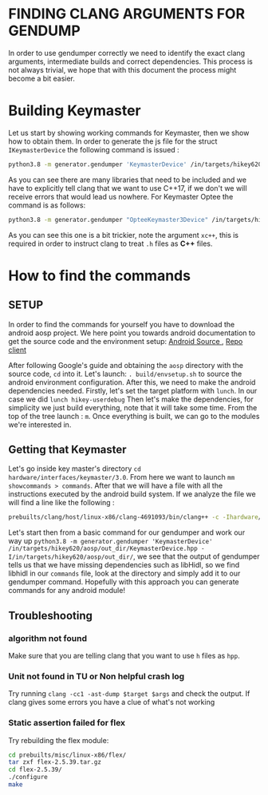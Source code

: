 # FINDING CLANG ARGUMENTS FOR GENDUMP
In order to use gendumper correctly we need to identify the exact clang arguments, intermediate builds and correct dependencies. This process is not always trivial, we hope that with this document the process might become a bit easier. 

# Building Keymaster
Let us start by showing working commands for Keymaster, then we show how to obtain them. In order to generate the js file for the struct `IKeymasterDevice` the following command is issued : 
```bash
python3.8 -m generator.gendumper 'KeymasterDevice' /in/targets/hikey620/aosp/out_dir/KeymasterDevice.hpp -I/in/targets/hikey620/aosp/out_dir/ -I/in/targets/hikey620/aosp/system/libhidl/base/include/  -I/in/targets/hikey620/aosp/system/core/libcutils/include/  -I/in/targets/hikey620/aosp/system/core/libutils/include/  -I/in/targets/hikey620/aosp/system/libfmq/base/ -std=c++17  > newDump.js
```
As you can see there are many libraries that need to be included and we have to explicitly tell clang that we want to use C++17, if we don't we will receive errors that would lead us nowhere.
For Keymaster Optee the command is as follows:
```bash
python3.8 -m generator.gendumper "OpteeKeymaster3Device" /in/targets/hikey620/aosp/external/apps/keymaster/include/optee_keymaster/optee_keymaster3_device.h -I/in/targets/hikey620/aosp/out_dir/ -I/in/targets/hikey620/aosp/system/libhidl/base/include/  -I/in/targets/hikey620/aosp/system/core/libcutils/include/  -I/in/targets/hikey620/aosp/system/core/libutils/include/  -I/in/targets/hikey620/aosp/system/libfmq/base/ -I/in/targets/hikey620/aosp/external/apps/keymaster/include/ -I/in/targets/hikey620/aosp/system/keymaster/include  -I/in/targets/hikey620/aosp/hardware/libhardware/include/  -xc++  -std=c++17 > gendump_opteeKeymaster.js
```
As you can see this one is a bit trickier, note the argument `xc++`, this is required in order to instruct clang to treat `.h` files as **C++** files.

# How to find the commands
## SETUP 
In order to find the commands for yourself you have to download the android aosp project. We here point you towards android documentation to get the source code and the environment setup: [Android Source ](https://source.android.com/docs/setup/download), [Repo client](https://source.android.com/docs/setup/download/downloading) 

After following Google's guide and obtaining the `aosp` directory with the source code, `cd` into it. Let's launch:
`. build/envsetup.sh` to source the android environment configuration.
After this, we need to make the android dependencies needed. Firstly, let's set the target platform with `lunch`. In our case we did `lunch hikey-userdebug` Then let's make the dependencies, for simplicity we just build everything, note that it will take some time. From the top of the tree launch : `m`. 
Once everything is built, we can go to the modules we're interested in.
## Getting that Keymaster
Let's go inside key master's directory `cd hardware/interfaces/keymaster/3.0`. From here we want to launch `mm showcommands > commands`. After that we will have a file with all the instructions executed by the android build system. If we analyze the file we will find a line like the following : 
```bash
prebuilts/clang/host/linux-x86/clang-4691093/bin/clang++ -c -Ihardware/interfaces/keymaster/3.0 -mthumb -Os -fomit-frame-pointer -DANDROID -fmessage-length=0 -W -Wall -Wno-unused -Winit-self -Wpointer-arith -no-canonical-prefixes -DNDEBUG -UDEBUG -fno-exceptions -Wno-multichar -O2 -g -fno-strict-aliasing -fdebug-prefix-map=/proc/self/cwd= -D__compiler_offsetof=__builtin_offsetof -Werror=int-conversion -Wno-reserved-id-macro -Wno-format-pedantic -Wno-unused-command-line-argument -fcolor-diagnostics -Wno-expansion-to-defined -Wno-zero-as-null-pointer-constant -fdebug-prefix-map=$PWD/= -ffunction-sections -fdata-sections -fno-short-enums -funwind-tables -fstack-protector-strong -Wa,--noexecstack -D_FORTIFY_SOURCE=2 -Wstrict-aliasing=2 -Werror=return-type -Werror=non-virtual-dtor -Werror=address -Werror=sequence-point -Werror=date-time -Werror=format-security -nostdlibinc -msoft-float -march=armv7-a -mfloat-abi=softfp -mfpu=neon  -Isystem/libhidl/adapter/include -Isystem/libhidl/base/include -Isystem/core/libcutils/include -Isystem/core/libutils/include -Isystem/core/libbacktrace/include -Isystem/core/liblog/include -Isystem/core/libsystem/include -Isystem/libhidl/transport/include -Iout/soong/.intermediates/system/libhidl/transport/manager/1.0/android.hidl.manager@1.0_genc++_headers/gen -Iout/soong/.intermediates/system/libhidl/transport/manager/1.1/android.hidl.manager@1.1_genc++_headers/gen -Iout/soong/.intermediates/system/libhidl/transport/base/1.0/android.hidl.base@1.0_genc++_headers/gen -Iout/soong/.intermediates/system/libhidl/transport/base/1.0/android.hidl.base@1.0-adapter-helper_genc++_headers/gen -Isystem/libhwbinder/include -Isystem/core/base/include -Iout/soong/.intermediates/hardware/interfaces/keymaster/3.0/android.hardware.keymaster@3.0_genc++_headers/gen -Iexternal/libcxx/include -Iexternal/libcxxabi/include -Iout/soong/.intermediates/hardware/interfaces/keymaster/3.0/android.hardware.keymaster@3.0-adapter-helper_genc++/gen -Iout/soong/.intermediates/hardware/interfaces/keymaster/3.0/android.hardware.keymaster@3.0-adapter-helper_genc++_headers/gen -Isystem/core/include -Isystem/media/audio/include -Ihardware/libhardware/include -Ihardware/libhardware_legacy/include -Ihardware/ril/include -Ilibnativehelper/include -Iframeworks/native/include -Iframeworks/native/opengl/include -Iframeworks/av/include -isystem bionic/libc/include -isystem bionic/libc/kernel/uapi -isystem bionic/libc/kernel/uapi/asm-arm -isystem bionic/libc/kernel/android/scsi -isystem bionic/libc/kernel/android/uapi -Ilibnativehelper/include_jni -Wall -Werror -Wextra-semi -D__ANDROID_DEBUGGABLE__ -target arm-linux-androideabi -Bprebuilts/gcc/linux-x86/arm/arm-linux-androideabi-4.9/arm-linux-androideabi/bin -DANDROID_STRICT -fPIC -D_USING_LIBCXX -std=gnu++14 -Wsign-promo -Wno-inconsistent-missing-override -Wno-null-dereference -D_LIBCPP_ENABLE_THREAD_SAFETY_ANNOTATIONS -Wno-thread-safety-negative -Wno-gnu-include-next -fvisibility-inlines-hidden -fno-rtti  -Werror=int-to-pointer-cast -Werror=pointer-to-int-cast -Werror=address-of-temporary -Werror=return-type -Wno-tautological-constant-compare -Wno-null-pointer-arithmetic -Wno-enum-compare -Wno-enum-compare-switch -MD -MF 'out/soong/.intermediates/hardware/interfaces/keymaster/3.0/android.hardware.keymaster@3.0-adapter-helper/android_arm_armv7-a-neon_core_static/obj/.intermediates/hardware/interfaces/keymaster/3.0/android.hardware.keymaster@3.0-adapter-helper_genc++/gen/android/hardware/keymaster/3.0/AKeymasterDevice.o'.d -o 'out/soong/.intermediates/hardware/interfaces/keymaster/3.0/android.hardware.keymaster@3.0-adapter-helper/android_arm_armv7-a-neon_core_static/obj/.intermediates/hardware/interfaces/keymaster/3.0/android.hardware.keymaster@3.0-adapter-helper_genc++/gen/android/hardware/keymaster/3.0/AKeymasterDevice.o' 'out/soong/.intermediates/hardware/interfaces/keymaster/3.0/android.hardware.keymaster@3.0-adapter-helper_genc++/gen/android/hardware/keymaster/3.0/AKeymasterDevice.cpp'
```
Let's start then from a basic command for our gendumper and work our way up 
`python3.8 -m generator.gendumper 'KeymasterDevice' /in/targets/hikey620/aosp/out_dir/KeymasterDevice.hpp -I/in/targets/hikey620/aosp/out_dir/`, we see that the output of gendumper tells us that we have missing dependencies such as libHidl, so we find libhidl in our `commands` file, look at the directory and simply add it to our gendumper command. Hopefully with this approach you can generate commands for any android module!

## Troubleshooting
### algorithm not found
Make sure that you are telling clang that you want to use `h` files as `hpp`.
### Unit not found in TU or Non helpful crash log
Try running `clang -cc1 -ast-dump $target $args` and check the output. If clang gives some errors you have a clue of what's not working 
### Static assertion failed for flex 
Try rebuilding the flex module:
```bash
cd prebuilts/misc/linux-x86/flex/
tar zxf flex-2.5.39.tar.gz
cd flex-2.5.39/
./configure
make
```
